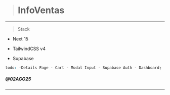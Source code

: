 > # InfoVentas

---

> Stack

- Next 15

- TailwindCSS v4

- Supabase

```css
todo: -Details Page - Cart - Modal Input - Supabase Auth - Dashboard;
```

##### @02AGO25

---
